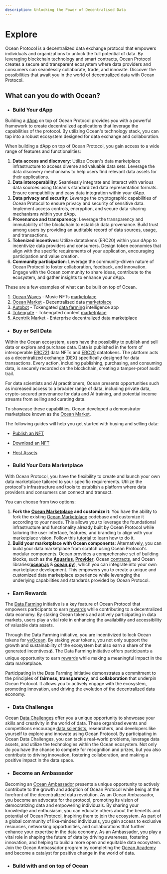 ```yaml
---
description: Unlocking the Power of Decentralised Data
---
```


# Explore



Ocean Protocol is a decentralized data exchange protocol that empowers individuals and organizations to unlock the full potential of data. By leveraging blockchain technology and smart contracts, Ocean Protocol creates a secure and transparent ecosystem where data providers and consumers can seamlessly collaborate, trade, and innovate. Discover the possibilities that await you in the world of decentralized data with Ocean Protocol.

## What can you do with Ocean?

*   ### Build Your dApp



Building a [dApp](https://oceanprotocol.com/templates) on top of Ocean Protocol provides you with a powerful framework to create decentralized applications that leverage the capabilities of the protocol. By utilizing Ocean's technology stack, you can tap into a robust ecosystem designed for data exchange and collaboration.

When building a dApp on top of Ocean Protocol, you gain access to a wide range of features and functionalities:

1. **Data access and discovery**: Utilize Ocean's data marketplace infrastructure to access diverse and valuable data sets. Leverage the data discovery mechanisms to help users find relevant data assets for their applications.
2. **Data interoperability**: Seamlessly integrate and interact with various data sources using Ocean's standardized data representation formats. Ensure compatibility and easy data integration within your dApp.
3. **Data privacy and security**: Leverage the cryptographic capabilities of Ocean Protocol to ensure privacy and security of sensitive data. Implement access controls, encryption, and secure data-sharing mechanisms within your dApp.
4. **Provenance and transparency**: Leverage the transparency and immutability of the blockchain to establish data provenance. Build trust among users by providing an auditable record of data sources, usage, and transactions.
5. **Tokenized incentives**: Utilize datatokens (ERC20) within your dApp to incentivize data providers and consumers. Design token economies that align with the specific requirements of your application, encouraging participation and value creation.
6. **Community participation**: Leverage the community-driven nature of Ocean Protocol to foster collaboration, feedback, and innovation. Engage with the Ocean community to share ideas, contribute to the ecosystem, and gather insights to enhance your dApp.

These are a few examples of what can be built on top of Ocean.

1. [Ocean Waves](https://waves.oceanprotocol.com/) - Music NFTs [marketplace](https://github.com/oceanprotocol/waves)
2. [Ocean Market](https://market.oceanprotocol.com) - Decentralised data [marketplace](https://github.com/oceanprotocol/market)
3. [Autobot](https://autobotocean.com/) - Tokengated [data farming](https://df.oceandao.org/) intelligence app
4. [Tokengate](https://tokengate.oceanprotocol.com/) - Tokengated content [marketplace](https://github.com/oceanprotocol/token-gating-template)
5. [Acentrik Market](https://market.acentrik.io/) - Enterprise decentralized data marketplace



* ### Buy or Sell Data

Within the Ocean ecosystem, users have the possibility to publish and sell data or explore and purchase data. Data is published in the form of interoperable [ERC721](https://github.com/ethereum/EIPs/blob/master/EIPS/eip-721.md) data NFTs and [ERC20](https://github.com/ethereum/EIPs/blob/7f4f0377730f5fc266824084188cc17cf246932e/EIPS/eip-20.md) datatokens. The platform acts as a decentralized exchange (DEX) specifically designed for data transactions. Every action, including publishing, purchasing, and consuming data, is securely recorded on the blockchain, creating a tamper-proof audit trail.

For data scientists and AI practitioners, Ocean presents opportunities such as increased access to a broader range of data, including private data, crypto-secured provenance for data and AI training, and potential income streams from selling and curating data.

To showcase these capabilities, Ocean developed a demonstrator marketplace known as the [Ocean Market](https://market.oceanprotocol.com/).

The following guides will help you get started with buying and selling data:

* [Publish an NFT](../how-tos/marketplace-publish-data-asset.md)
* [Download an NFT](../how-tos/marketplace-download-data-asset.md)
* [Host Assets](../how-tos/asset-hosting/)



*   ### Build Your Data Marketplace



With Ocean Protocol, you have the flexibility to create and launch your own data marketplace tailored to your specific requirements. Utilize the protocol's infrastructure and tools to establish a platform where data providers and consumers can connect and transact.&#x20;

You can choose from two options:

1. **Fork the** [**Ocean Marketplace**](https://github.com/oceanprotocol/market) **and customize it**: You have the ability to fork the existing [Ocean Marketplace](https://github.com/oceanprotocol/market) codebase and customize it according to your needs. This allows you to leverage the foundational infrastructure and functionality already built by Ocean Protocol while tailoring the user interface, features, and branding to align with your marketplace vision. Follow this [tutorial](../tutorials/build-a-marketplace/) to learn how to do it.
2. **Build your marketplace with Ocean components**: Alternatively, you can build your data marketplace from scratch using Ocean Protocol's modular components. Ocean provides a comprehensive set of building blocks, such as the [**Aquarius**](https://github.com/oceanprotocol/aquarius), [**Provider**](https://github.com/oceanprotocol/provider), Ocean [contracts](https://github.com/oceanprotocol/contracts), and Ocean libraries([**ocean.js**](https://github.com/oceanprotocol/ocean.js) & [**ocean.py**](https://github.com/oceanprotocol/ocean.py)), which you can integrate into your own marketplace development. This empowers you to create a unique and customized data marketplace experience while leveraging the underlying capabilities and standards provided by Ocean Protocol.



*   ### Earn Rewards



The [Data Farming](../rewards/df-background.md) initiative is a key feature of Ocean Protocol that empowers participants to earn [rewards](../rewards/) while contributing to a decentralized data economy. By staking Ocean tokens and actively participating in data markets, users play a vital role in enhancing the availability and accessibility of valuable data assets.

Through the Data Farming initiative, you are incentivized to lock Ocean tokens for [veOcean](../rewards/veocean.md). By staking your tokens, you not only support the growth and sustainability of the ecosystem but also earn a share of the generated incentives💰. The Data Farming initiative offers participants a unique opportunity to earn [rewards](../rewards/) while making a meaningful impact in the data marketplace.&#x20;

Participating in the Data Farming initiative demonstrates a commitment to the principles of **fairness**, **transparency**, and **collaboration** that underpin Ocean Protocol. It allows you to actively engage with the ecosystem, promoting innovation, and driving the evolution of the decentralized data economy.



*   ### Data Challenges



Ocean [Data Challenges](https://oceanprotocol.com/challenges) offer you a unique opportunity to showcase your skills and creativity in the world of data. These organized events and competitions encourage [data scientists](../data-science.md), researchers, and developers like yourself to explore and innovate using Ocean Protocol. By participating in Ocean Data Challenges, you can tackle real-world problems, leverage data assets, and utilize the technologies within the Ocean ecosystem. Not only do you have the chance to compete for recognition and prizes, but you also contribute to driving innovation, fostering collaboration, and making a positive impact in the data space.&#x20;



* ### Become an Ambassador



Becoming an [Ocean Ambassador](https://oceanambassadors.community/) presents a unique opportunity to actively contribute to the growth and adoption of Ocean Protocol while being at the forefront of the decentralized data revolution. As an Ocean Ambassador, you become an advocate for the protocol, promoting its vision of democratizing data and empowering individuals. By sharing your knowledge and enthusiasm, you can educate others about the benefits and potential of Ocean Protocol, inspiring them to join the ecosystem. As part of a global community of like-minded individuals, you gain access to exclusive resources, networking opportunities, and collaborations that further enhance your expertise in the data economy. As an Ambassador, you play a vital role in shaping the future of data by driving awareness, fostering innovation, and helping to build a more open and equitable data ecosystem. Join the Ocean Ambassador program by completing the [Ocean Academy](https://www.oceanacademy.io/) and become a catalyst for positive change in the world of data.





* ### Build with and on top of Ocean

